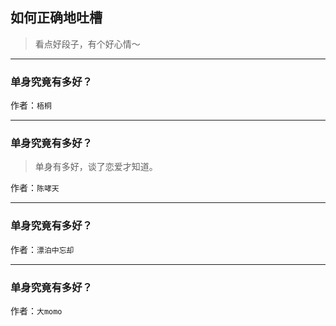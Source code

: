 ## 如何正确地吐槽

> 看点好段子，有个好心情～


 
---

### 单身究竟有多好？

> 


作者：`梧桐`

---

### 单身究竟有多好？

> 单身有多好，谈了恋爱才知道。


作者：`陈哮天`

---

### 单身究竟有多好？

> 


作者：`漂泊中忘却`

---

### 单身究竟有多好？

> 


作者：`大momo`